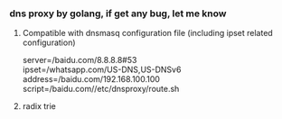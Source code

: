 ### dns proxy by golang, if get any bug, let me know
1. Compatible with dnsmasq configuration file (including ipset related configuration)

	server=/baidu.com/8.8.8.8#53  
	ipset=/whatsapp.com/US-DNS,US-DNSv6  
	address=/baidu.com/192.168.100.100  
	script=/baidu.com//etc/dnsproxy/route.sh

2. radix trie